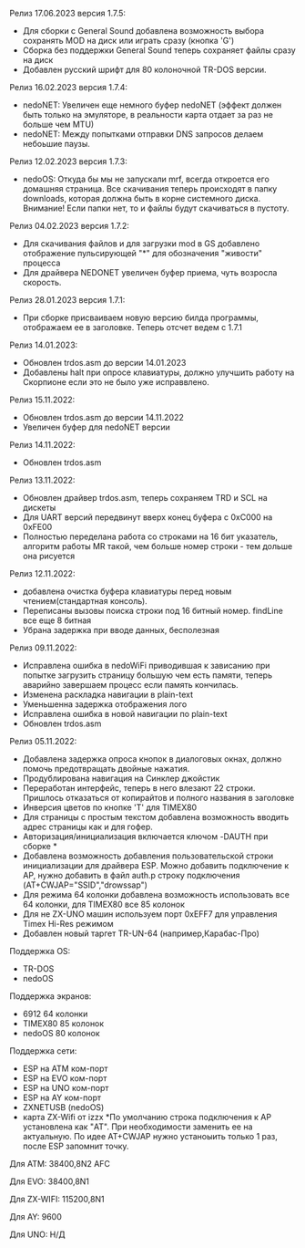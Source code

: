 Релиз 17.06.2023 версия 1.7.5:
- Для сборки с General Sound добавлена возможность выбора сохранять  MOD на диск или играть сразу (кнопка 'G')
- Сборка без поддержки General Sound теперь сохраняет файлы сразу на диск
- Добавлен русский шрифт для 80 колоночной TR-DOS версии.

Релиз 16.02.2023 версия 1.7.4:
- nedoNET: Увеличен еще немного буфер nedoNET (эффект должен быть только на эмуляторе, в реальности карта отдает за раз не больше чем MTU)
- nedoNET: Между попытками отправки DNS запросов делаем небоьшие паузы.

Релиз 12.02.2023 версия 1.7.3:
- nedoOS: Откуда бы мы не запускали mrf, всегда откроется его домашняя страница. Все скачивания теперь происходят в папку downloads, которая должна быть в корне системного диска. Внимание! Если папки нет, то и файлы будут скачиваться в пустоту.

Релиз 04.02.2023 версия 1.7.2:
- Для скачивания файлов и для загрузки mod в GS добавлено отображение пульсирующей "*" для  обозначения "живости" процесса
- Для драйвера NEDONET увеличен буфер приема, чуть возросла скорость.

Релиз 28.01.2023 версия 1.7.1:
 - При сборке присваиваем новую версию билда программы, отображаем ее в заголовке. Теперь отсчет ведем с 1.7.1

Релиз 14.01.2023:
 - Обновлен trdos.asm до версии 14.01.2023
 - Добавлены halt при опросе клавиатуры, должно улучшить работу на Скорпионе если это не было уже исправвлено.


Релиз 15.11.2022:
 - Обновлен trdos.asm до версии 14.11.2022
 - Увеличен буфер для nedoNET версии

Релиз 14.11.2022:
 - Обновлен trdos.asm

Релиз 13.11.2022:
 - Обновлен драйвер trdos.asm, теперь  сохраняем TRD и SCL на дискеты
 - Для UART версий передвинут вверх конец буфера с 0xC000 на 0хFE00
 - Полностью переделана работа со строками на 16 бит указатель, алгоритм работы MR такой, чем больше номер строки - тем дольше она рисуется

Релиз 12.11.2022:
 - добавлена очистка буфера клавиатуры перед новым чтением(стандартная консоль).
 - Переписаны вызовы поиска строки под 16 битный номер. findLine все еще 8 битная
 - Убрана задержка  при вводе данных, бесполезная

Релиз 09.11.2022:
 - Исправлена ошибка в nedoWiFi приводившая к зависанию при попытке загрузить страницу  большую чем есть памяти, теперь аварийно завершаем процесс если память кончилась.
 - Изменена раскладка навигации в plain-text
 - Уменьшенна задержка отображения лого
 - Исправлена ошибка в новой навигации по plain-text
 - Обновлен trdos.asm

Релиз 05.11.2022:
 - Добавлена задержка опроса кнопок в  диалоговых окнах, должно помочь предотвращать двойные нажатия.
 - Продублирована навигация на Синклер джойстик
 - Переработан интерфейс, теперь в него влезают 22 строки. Пришлось отказаться от копирайтов  и полного названия в заголовке
 - Инверсия цветов  по кнопке 'T' для TIMEX80
 - Для страницы с простым текстом добавлена возможность вводить адрес страницы как и для гофер.
 - Авторизация/инициализация включается ключом -DAUTH при сборке *
 - Добавлена возможность добавления пользовательской строки инициализации для драйвера ESP. Можно добавить подключение к АP, нужно добавить в файл auth.p строку  подключения (AT+CWJAP="SSID","drowssap")
 - Для режима 64 колонки  добавлена возможность использовать  все 64 колонки, для TIMEX80 все 85 колонок
 - Для не ZX-UNO машин используем порт 0xEFF7 для управления Timex Hi-Res режимом
 - Добавлен новый таргет TR-UN-64 (например,Карабас-Про)

Поддержка OS:
 - TR-DOS
 - nedoOS

Поддержка экранов:
 - 6912     64 колонки
 - TIMEX80  85 колонок
 - nedoOS   80 колонок

Поддержка сети:
 - ESP на ATM ком-порт
 - ESP на EVO ком-порт
 - ESP на UNO ком-порт
 - ESP на  AY ком-порт
 - ZXNETUSB (nedoOS)
 - карта ZX-Wifi от izzx
*По умолчанию строка подключения к AP  установлена как "AT". При необходимости заменить ее на актуальную. По идее AT+CWJAP нужно устаноыить только 1 раз, после ESP запомнит точку.

Для АТМ:     38400,8N2 AFC

Для EVO:     38400,8N1

Для ZX-WIFI: 115200,8N1

Для AY:       9600

Для UNO:      Н/Д
